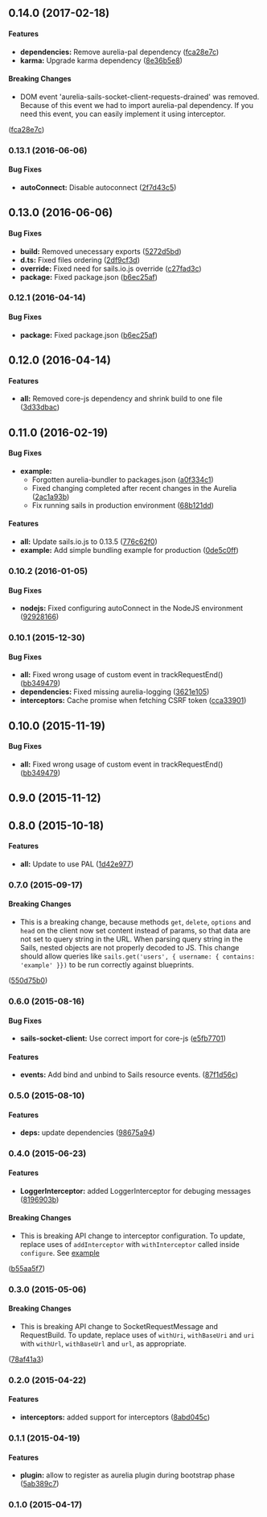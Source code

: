 ## 0.14.0 (2017-02-18)


#### Features

* **dependencies:** Remove aurelia-pal dependency ([fca28e7c](http://github.com/Mordred/aurelia-sails-socket-client/commit/fca28e7c8b823ff535071424554099b42cd5ac34))
* **karma:** Upgrade karma dependency ([8e36b5e8](http://github.com/Mordred/aurelia-sails-socket-client/commit/8e36b5e80f5ab40bd0eebb8e6cd61bb0730da97c))


#### Breaking Changes

* DOM event 'aurelia-sails-socket-client-requests-drained' was removed.
Because of this event we had to import aurelia-pal dependency.
If you need this event, you can easily implement it using interceptor.

 ([fca28e7c](http://github.com/Mordred/aurelia-sails-socket-client/commit/fca28e7c8b823ff535071424554099b42cd5ac34))


### 0.13.1 (2016-06-06)


#### Bug Fixes

* **autoConnect:** Disable autoconnect ([2f7d43c5](http://github.com/Mordred/aurelia-sails-socket-client/commit/2f7d43c5cbad62fb6bfa6b05e84e188267a5e49f))


## 0.13.0 (2016-06-06)


#### Bug Fixes

* **build:** Removed unecessary exports ([5272d5bd](http://github.com/Mordred/aurelia-sails-socket-client/commit/5272d5bd73ce39e3c0874391015f663dd1aa787a))
* **d.ts:** Fixed files ordering ([2df9cf3d](http://github.com/Mordred/aurelia-sails-socket-client/commit/2df9cf3d4379e30ce5e52a53142782bf7ff75dd7))
* **override:** Fixed need for sails.io.js override ([c27fad3c](http://github.com/Mordred/aurelia-sails-socket-client/commit/c27fad3c31705ecd5388253ae425e7c2889c0c6a))
* **package:** Fixed package.json ([b6ec25af](http://github.com/Mordred/aurelia-sails-socket-client/commit/b6ec25af14741d2d5c1fd4678cef0e5540e3e265))


### 0.12.1 (2016-04-14)


#### Bug Fixes

* **package:** Fixed package.json ([b6ec25af](http://github.com/Mordred/aurelia-sails-socket-client/commit/b6ec25af14741d2d5c1fd4678cef0e5540e3e265))


## 0.12.0 (2016-04-14)


#### Features

* **all:** Removed core-js dependency and shrink build to one file ([3d33dbac](http://github.com/Mordred/aurelia-sails-socket-client/commit/3d33dbac3cf17f0e0b5481adbfe492e41785f91a))


## 0.11.0 (2016-02-19)


#### Bug Fixes

* **example:**
  * Forgotten aurelia-bundler to packages.json ([a0f334c1](http://github.com/Mordred/aurelia-sails-socket-client/commit/a0f334c1036596e23e5321c0d4d39673cc87f428))
  * Fixed changing completed after recent changes in the Aurelia ([2ac1a93b](http://github.com/Mordred/aurelia-sails-socket-client/commit/2ac1a93bd180ac85fae333f076ee2b3084345b63))
  * Fix running sails in production environment ([68b121dd](http://github.com/Mordred/aurelia-sails-socket-client/commit/68b121dd0cffc3236302cf1e2127adf6ad67ecbd))


#### Features

* **all:** Update sails.io.js to 0.13.5 ([776c62f0](http://github.com/Mordred/aurelia-sails-socket-client/commit/776c62f021c5a0025a0c6883f64b497c0711c579))
* **example:** Add simple bundling example for production ([0de5c0ff](http://github.com/Mordred/aurelia-sails-socket-client/commit/0de5c0ffb0fcbb1fd3cde780c1097649e8f9d1bd))


### 0.10.2 (2016-01-05)


#### Bug Fixes

* **nodejs:** Fixed configuring autoConnect in the NodeJS environment ([92928166](http://github.com/Mordred/aurelia-sails-socket-client/commit/929281662032ee455973083f9785a266504d71d6))


### 0.10.1 (2015-12-30)


#### Bug Fixes

* **all:** Fixed wrong usage of custom event in trackRequestEnd() ([bb349479](http://github.com/Mordred/aurelia-sails-socket-client/commit/bb349479e269b5631db0a4e9b90c2d9a3c5ebff7))
* **dependencies:** Fixed missing aurelia-logging ([3621e105](http://github.com/Mordred/aurelia-sails-socket-client/commit/3621e105f23123973126bb39a67de948e24c9426))
* **interceptors:** Cache promise when fetching CSRF token ([cca33901](http://github.com/Mordred/aurelia-sails-socket-client/commit/cca339015e4740d415ef0c66fdbd2a52405c39e0))


## 0.10.0 (2015-11-19)


#### Bug Fixes

* **all:** Fixed wrong usage of custom event in trackRequestEnd() ([bb349479](http://github.com/Mordred/aurelia-sails-socket-client/commit/bb349479e269b5631db0a4e9b90c2d9a3c5ebff7))


## 0.9.0 (2015-11-12)


## 0.8.0 (2015-10-18)


#### Features

* **all:** Update to use PAL ([1d42e977](http://github.com/Mordred/aurelia-sails-socket-client/commit/1d42e977ac7ac0566149aa98ca93d1fea970c416))


### 0.7.0 (2015-09-17)


#### Breaking Changes

* This is a breaking change, because methods `get`, `delete`, `options` and
`head` on the client now set content instead of params, so that data are not set
to query string in the URL. When parsing query string in the Sails,
nested objects are not properly decoded to JS. This change should allow queries like
`sails.get('users', { username: { contains: 'example' }})` to be run correctly against
blueprints.

 ([550d75b0](http://github.com/Mordred/aurelia-sails-socket-client/commit/550d75b036946c261884ac6f256552ad3ac87f42))


### 0.6.0 (2015-08-16)


#### Bug Fixes

* **sails-socket-client:** Use correct import for core-js ([e5fb7701](http://github.com/Mordred/aurelia-sails-socket-client/commit/e5fb77011b0c5562a096f0aa8473eac0d4d5e810))


#### Features

* **events:** Add bind and unbind to Sails resource events. ([87f1d56c](http://github.com/Mordred/aurelia-sails-socket-client/commit/87f1d56c29de7d66e6fe0a9e7a3e61587f18d0aa))


### 0.5.0 (2015-08-10)


#### Features

* **deps:** update dependencies ([98675a94](http://github.com/Mordred/aurelia-sails-socket-client/commit/98675a94e90145a6b0f32cee64d079c22d3606b5))


### 0.4.0 (2015-06-23)


#### Features

* **LoggerInterceptor:** added LoggerInterceptor for debuging messages ([8196903b](http://github.com/Mordred/aurelia-sails-socket-client/commit/8196903b565a7124902611a5eb8e57dada378b94))

#### Breaking Changes

* This is breaking API change to interceptor configuration.
To update, replace uses of `addInterceptor` with `withInterceptor` called inside
`configure`. See [example](https://github.com/Mordred/aurelia-sails-socket-client/commit/7a3bd4ea864e12e9969ff600c537e315ace98bb7#diff-089cffdd38b1054e1d0332359219fbed)

 ([b55aa5f7](http://github.com/Mordred/aurelia-sails-socket-client/commit/b55aa5f79779c76cf8d410dda6f9dd69295d0c5f))


### 0.3.0 (2015-05-06)

#### Breaking Changes

* This is breaking API change to SocketRequestMessage and RequestBuild.
To update, replace uses of `withUri`, `withBaseUri` and `uri` with `withUrl`,
`withBaseUrl` and `url`, as appropriate.

 ([78af41a3](http://github.com/Mordred/aurelia-sails-socket-client/commit/78af41a353a32406a8221c9e13117e8cc9a418ff))


### 0.2.0 (2015-04-22)


#### Features

* **interceptors:** added support for interceptors ([8abd045c](http://github.com/Mordred/aurelia-sails-socket-client/commit/8abd045c9a10409c3e1252428d42945da3e9ea62))


### 0.1.1 (2015-04-19)


#### Features

* **plugin:** allow to register as aurelia plugin during bootstrap phase ([5ab389c7](http://github.com/Mordred/aurelia-sails-socket-client/commit/5ab389c7b2396635b227a02a5c950355718814ee))


### 0.1.0 (2015-04-17)

